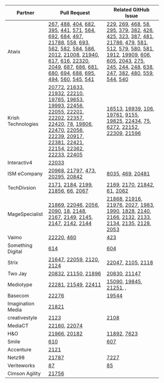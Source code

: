 | Partner | Pull Request | Related GitHub Issue |
| ------- | ------- | ------- |
| Atwix | [267](https://github.com/magento/graphql-ce/pull/267), [488](https://github.com/magento/graphql-ce/pull/488), [404](https://github.com/magento/graphql-ce/pull/404), [682](https://github.com/magento/magento-functional-tests-migration/pull/682), [395](https://github.com/magento/graphql-ce/pull/395), [441](https://github.com/magento/graphql-ce/pull/441), [571](https://github.com/magento/graphql-ce/pull/571), [564](https://github.com/magento/graphql-ce/pull/564), [692](https://github.com/magento/magento-functional-tests-migration/pull/692), [684](https://github.com/magento/magento-functional-tests-migration/pull/684), [497](https://github.com/magento/graphql-ce/pull/497), [21788](https://github.com/magento/magento2/pull/21788), [558](https://github.com/magento/graphql-ce/pull/558), [693](https://github.com/magento/magento-functional-tests-migration/pull/693), [562](https://github.com/magento/graphql-ce/pull/562), [582](https://github.com/magento/graphql-ce/pull/582), [584](https://github.com/magento/graphql-ce/pull/584), [586](https://github.com/magento/graphql-ce/pull/586), [2012](https://github.com/magento-engcom/msi/pull/2012), [21008](https://github.com/magento/magento2/pull/21008), [21940](https://github.com/magento/magento2/pull/21940), [617](https://github.com/magento/graphql-ce/pull/617), [616](https://github.com/magento/graphql-ce/pull/616), [22320](https://github.com/magento/magento2/pull/22320), [2049](https://github.com/magento-engcom/msi/pull/2049), [687](https://github.com/magento/magento-functional-tests-migration/pull/687), [686](https://github.com/magento/magento-functional-tests-migration/pull/686), [681](https://github.com/magento/magento-functional-tests-migration/pull/681), [680](https://github.com/magento/magento-functional-tests-migration/pull/680), [694](https://github.com/magento/magento-functional-tests-migration/pull/694), [688](https://github.com/magento/magento-functional-tests-migration/pull/688), [695](https://github.com/magento/magento-functional-tests-migration/pull/695), [494](https://github.com/magento/graphql-ce/pull/494), [560](https://github.com/magento/graphql-ce/pull/560), [545](https://github.com/magento/graphql-ce/pull/545), [541](https://github.com/magento/graphql-ce/pull/541) |  [229](https://github.com/magento/graphql-ce/issues/229), [269](https://github.com/magento/graphql-ce/issues/269), [468](https://github.com/magento/graphql-ce/issues/468), [58](https://github.com/magento/graphql-ce/issues/58), [295](https://github.com/magento/graphql-ce/issues/295), [379](https://github.com/magento/magento-functional-tests-migration/issues/379), [382](https://github.com/magento/graphql-ce/issues/382), [426](https://github.com/magento/graphql-ce/issues/426), [425](https://github.com/magento/graphql-ce/issues/425), [323](https://github.com/magento/magento-functional-tests-migration/issues/323), [387](https://github.com/magento/magento-functional-tests-migration/issues/387), [481](https://github.com/magento/graphql-ce/issues/481), [21786](https://github.com/magento/magento2/issues/21786), [479](https://github.com/magento/graphql-ce/issues/479), [581](https://github.com/magento/magento-functional-tests-migration/issues/581), [512](https://github.com/magento/graphql-ce/issues/512), [579](https://github.com/magento/graphql-ce/issues/579), [580](https://github.com/magento/graphql-ce/issues/580), [581](https://github.com/magento/graphql-ce/issues/581), [1912](https://github.com/magento-engcom/msi/issues/1912), [19909](https://github.com/magento/magento2/issues/19909), [606](https://github.com/magento/graphql-ce/issues/606), [605](https://github.com/magento/graphql-ce/issues/605), [2043](https://github.com/magento-engcom/msi/issues/2043), [275](https://github.com/magento/magento-functional-tests-migration/issues/275), [245](https://github.com/magento/magento-functional-tests-migration/issues/245), [244](https://github.com/magento/magento-functional-tests-migration/issues/244), [248](https://github.com/magento/magento-functional-tests-migration/issues/248), [638](https://github.com/magento/magento-functional-tests-migration/issues/638), [247](https://github.com/magento/magento-functional-tests-migration/issues/247), [382](https://github.com/magento/magento-functional-tests-migration/issues/382), [480](https://github.com/magento/graphql-ce/issues/480), [559](https://github.com/magento/graphql-ce/issues/559), [544](https://github.com/magento/graphql-ce/issues/544), [540](https://github.com/magento/graphql-ce/issues/540) |
| Krish Technologies |  [20772](https://github.com/magento/magento2/pull/20772), [21633](https://github.com/magento/magento2/pull/21633), [21932](https://github.com/magento/magento2/pull/21932), [22210](https://github.com/magento/magento2/pull/22210), [19765](https://github.com/magento/magento2/pull/19765), [19653](https://github.com/magento/magento2/pull/19653), [19993](https://github.com/magento/magento2/pull/19993), [22456](https://github.com/magento/magento2/pull/22456), [22055](https://github.com/magento/magento2/pull/22055), [22201](https://github.com/magento/magento2/pull/22201), [22202](https://github.com/magento/magento2/pull/22202), [22357](https://github.com/magento/magento2/pull/22357), [22420](https://github.com/magento/magento2/pull/22420), [78](https://github.com/magento/async-import/pull/78), [19806](https://github.com/magento/magento2/pull/19806), [22470](https://github.com/magento/magento2/pull/22470), [22056](https://github.com/magento/magento2/pull/22056), [22239](https://github.com/magento/magento2/pull/22239), [20917](https://github.com/magento/magento2/pull/22298), [22381](https://github.com/magento/magento2/pull/22381), [22421](https://github.com/magento/magento2/pull/22421), [22154](https://github.com/magento/magento2/pull/22154), [22362](https://github.com/magento/magento2/pull/22362), [22233](https://github.com/magento/magento2/pull/22233), [22405](https://github.com/magento/magento2/pull/22405) | [16513](https://github.com/magento/magento2/issues/16513), [16939](https://github.com/magento/magento2/issues/16939), [106](https://github.com/magento/community-features/issues/106), [19761](https://github.com/magento/magento2/issues/19761), [9155](https://github.com/magento/magento2/issues/9155), [19825](https://github.com/magento/magento2/issues/19825), [22434](https://github.com/magento/magento2/issues/22434), [75](https://github.com/magento/async-import/issues/75), [6272](https://github.com/magento/magento2/issues/6272), [22152](https://github.com/magento/magento2/issues/22152), [22309](https://github.com/magento/magento2/issues/22309), [21596](https://github.com/magento/magento2/issues/21596) |
| Interactiv4 | [22033](https://github.com/magento/magento2/pull/22033) |  |
| ISM eCompany |  [20968](https://github.com/magento/magento2/pull/20968), [21797](https://github.com/magento/magento2/pull/21797), [473](https://github.com/magento/graphql-ce/pull/473), [20295](https://github.com/magento/magento2/pull/20295), [20842](https://github.com/magento/magento2/pull/20842) | [8035](https://github.com/magento/magento2/issues/8035), [469](https://github.com/magento/graphql-ce/issues/469), [20481](https://github.com/magento/magento2/issues/20481) |
| TechDivsion | [2171](https://github.com/magento-engcom/msi/pull/2171), [2184](https://github.com/magento-engcom/msi/pull/2184), [2199](https://github.com/magento-engcom/msi/pull/2199), [21856](https://github.com/magento/magento2/pull/21856), [66](https://github.com/magento/async-import/pull/66), [2067](https://github.com/magento-engcom/msi/pull/2067) | [2169](https://github.com/magento-engcom/msi/issues/2169), [2170](https://github.com/magento-engcom/msi/issues/2170), [21842](https://github.com/magento/magento2/issues/21842), [61](https://github.com/magento/magento2/pull/61), [2062](https://github.com/magento-engcom/msi/issues/2062) |
| MageSpecialist | [21869](https://github.com/magento/magento2/pull/21869), [22046](https://github.com/magento/magento2/pull/22046), [2056](https://github.com/magento-engcom/msi/pull/2056), [2090](https://github.com/magento-engcom/msi/pull/2090), [18](https://github.com/magento/partners-magento2ee/pull/18), [2148](https://github.com/magento-engcom/msi/pull/2148), [2167](https://github.com/magento-engcom/msi/pull/2167), [2149](https://github.com/magento-engcom/msi/pull/2149), [2145](https://github.com/magento-engcom/msi/pull/2145), [2147](https://github.com/magento-engcom/msi/pull/2147), [2142](https://github.com/magento-engcom/msi/pull/2142), [2144](https://github.com/magento-engcom/msi/pull/2144) | [21868](https://github.com/magento/magento2/issues/21868), [21916](https://github.com/magento/magento2/issues/21916), [21976](https://github.com/magento/magento2/issues/21976), [2027](https://github.com/magento-engcom/msi/issues/2027), [1983](https://github.com/magento-engcom/msi/issues/1983), [1990](https://github.com/magento-engcom/msi/issues/1990), [1828](https://github.com/magento-engcom/msi/issues/1828), [2140](https://github.com/magento-engcom/msi/issues/2140), [2166](https://github.com/magento-engcom/msi/issues/2166), [2132](https://github.com/magento-engcom/msi/issues/2132), [2133](https://github.com/magento-engcom/msi/issues/2133), [2134](https://github.com/magento-engcom/msi/issues/2134), [2135](https://github.com/magento-engcom/msi/issues/2135), [2128](https://github.com/magento-engcom/msi/issues/2128), [2053](https://github.com/magento-engcom/msi/issues/2053) |
| Vaimo |  [22220](https://github.com/magento/magento2/pull/22220), [460](https://github.com/magento/graphql-ce/pull/460) |  [423](https://github.com/magento/graphql-ce/issues/423) |
| Something Digital | [614](https://github.com/magento/graphql-ce/pull/614) | [604](https://github.com/magento/graphql-ce/issues/604) |
| Strix | [21647](https://github.com/magento/magento2/pull/21647), [22059](https://github.com/magento/magento2/pull/22059), [2120](https://github.com/magento-engcom/msi/pull/2120), [2124](https://github.com/magento-engcom/msi/pull/2124) | [22047](https://github.com/magento/magento2/issues/22047), [2105](https://github.com/magento-engcom/msi/issues/2105), [2118](https://github.com/magento-engcom/msi/issues/2118) |
| Two Jay | [20832](https://github.com/magento/magento2/pull/20832), [21150](https://github.com/magento/magento2/pull/21150), [21896](https://github.com/magento/magento2/pull/21896) |  [20830](https://github.com/magento/magento2/issues/20830), [21147](https://github.com/magento/magento2/issues/21147) |
| Mediotype |  [22281](https://github.com/magento/magento2/pull/22281), [21549](https://github.com/magento/magento2/pull/21549), [22411](https://github.com/magento/magento2/pull/22411) |  [15090](https://github.com/magento/magento2/issues/15090), [19845](https://github.com/magento/magento2/pull/19845), [21251](https://github.com/magento/magento2/pull/21251), [](), |
| Basecom |  [22276](https://github.com/magento/magento2/pull/22276) |  [19544](https://github.com/magento/magento2/issues/19544) |
| Imagination Media | [21821](https://github.com/magento/magento2/pull/21821) | |
| creativestyle | [2123](https://github.com/magento-engcom/msi/pull/2123) |  [2108](https://github.com/magento-engcom/msi/issues/2108) |
| MediaCT | [22160](https://github.com/magento/magento2/pull/22160), [22074](https://github.com/magento/magento2/pull/22074) |   |
| H&O | [21966](https://github.com/magento/magento2/pull/21966), [20182](https://github.com/magento/magento2/pull/20182) |  [11892](https://github.com/magento/magento2/issues/11892), [7623](https://github.com/magento/magento2/issues/7623) |
| Smile | [610](https://github.com/magento/graphql-ce/pull/610) |  [607](https://github.com/magento/graphql-ce/issues/607) |
| Accenture | [2121](https://github.com/magento-engcom/msi/pull/2121) | |
| Netz98 | [21787](https://github.com/magento/magento2/pull/21787) |  [7227](https://github.com/magento/magento2/issues/7227) |
| Veriteworks | [87](https://github.com/magento/magento2-jp/pull/87) |  [85](https://github.com/magento/magento2-jp/issues/85) |
| Cimson Agility | [21756](https://github.com/magento/magento2/pull/21756) |  |